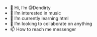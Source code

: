 - 👋 Hi, I’m @Dendirty
- 👀 I’m interested in music
- 🌱 I’m currently learning html
- 💞️ I’m looking to collaborate on anything 
- 📫 How to reach me messenger 

<!---
Dendirty/Dendirty is a ✨ special ✨ repository because its `README.md` (this file) appears on your GitHub profile.
You can click the Preview link to take a look at your changes.
--->
